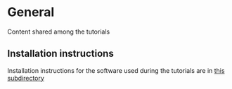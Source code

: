 # General

Content shared among the tutorials

## Installation instructions

Installation instructions for the software used during the tutorials are in [this subdirectory](Installation/README.md)
